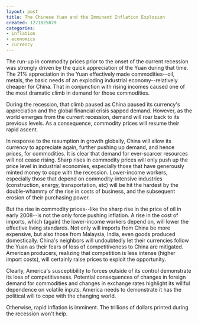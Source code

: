```yaml
---
layout: post
title: The Chinese Yuan and the Imminent Inflation Explosion
created: 1271025879
categories:
- inflation
- economics
- currency
---
```

The run-up in commodity prices prior to the onset of the current recession was strongly driven by the quick appreciation of the Yuan during that time. The 21% appreciation in the Yuan effectively made commodities--oil, metals, the basic needs of an exploding industrial economy--relatively cheaper for China. That in conjunction with rising incomes caused one of the most dramatic climb in demand for those commodities.

During the recession, that climb paused as China paused its currency's appreciation and the global financial crisis sapped demand. However, as the world emerges from the current recession, demand will roar back to its previous levels. As a consequence, commodity prices will resume their rapid ascent.

In response to the resumption in growth globally, China will allow its currency to appreciate again, further pushing up demand, and hence prices, for commodities. It is clear that demand for ever-scarcer resources will not cease rising. Sharp rises in commodity prices will only push up the price level in industrial economies, especially those that have generously minted money to cope with the recession. Lower-income workers, especially those that depend on commodity-intensive industries (construction, energy, transportation, etc) will be hit the hardest by the double-whammy of the rise in costs of business, and the subsequent erosion of their purchasing power.

But the rise in commodity prices--like the sharp rise in the price of oil in early 2008--is not the only force pushing inflation. A rise in the cost of imports, which (again) the lower-income workers depend on, will lower the effective living standards. Not only will imports from China be more expensive, but also those from Malaysia, India, even goods produced domestically. China's neighbors will undoubtedly let their currencies follow the Yuan as their fears of loss of competitiveness to China are mitigated. American producers, realizing that competition is less intense (higher import costs), will certainly raise prices to exploit the opportunity.

Clearly, America's susceptibility to forces outside of its control demonstrate its loss of competitiveness. Potential consequences of changes in foreign demand for commodities and changes in exchange rates highlight its willful dependence on volatile inputs. America needs to demonstrate it has the political will to cope with the changing world.

Otherwise, rapid inflation is imminent. The trillions of dollars printed during the recession won't help.
